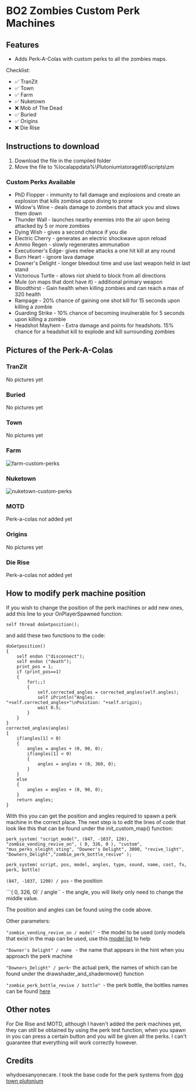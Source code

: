 # BO2 Zombies Custom Perk Machines


## Features 
- Adds Perk-A-Colas with custom perks to all the zombies maps. 

Checklist:
- ✅ TranZit
- ✅ Town 
- ✅ Farm 
- ✅ Nuketown
- ❌ Mob of The Dead 
- ✅ Buried 
- ✅ Origins 
- ❌ Die Rise




## Instructions to download 
1. Download the file in the compiled folder
2. Move the file to %localappdata%\Plutonium\storage\t6\scripts\zm

### Custom Perks Available
- PhD Flopper - immunity to fall damage and explosions and create an explosion that kills zombise upon diving to prone
- Widow's Wine - deals damage to zombeis that attack you and slows them down
- Thunder Wall - launches nearby enemies into the air upon being attacked by 5 or more zombies
- Dying Wish - gives a second chance if you die
- Electric Cherry - generates an electric shockwave upon reload
- Ammo Regen - slowly regenerates ammunation 
- Executioner's Edge- gives melee attacks a one hit kill at any round 
- Burn Heart - ignore lava damage
- Downer's Delight - longer bleedout time and use last weapon held in last stand 
- Victorious Turtle - allows riot shield to block from all directions
- Mule (on maps that dont have it) - additional primary weapon
- Bloodthirst - Gain health when killing zombies and can reach a max of 320 health 
- Rampage - 20% chance of gaining one shot kill for 15 seconds upon killing a zombie 
- Guarding Strike - 10% chance of becoming invulnerable for 5 seconds upon killing a zombie
- Headshot Mayhem - Extra damage and points for headshots. 15% chance for a headshot kill to explode and kill surrounding zombies


## Pictures of the Perk-A-Colas
### TranZit 

No pictures yet

### Buried 

No pictures yet

### Town 

No pictures yet

### Farm

![farm-custom-perks](https://user-images.githubusercontent.com/71220264/210157415-965042cf-6e04-4d80-9a01-0e796fac27cf.gif)

### Nuketown

![nuketown-custom-perks](https://user-images.githubusercontent.com/71220264/210157416-def4b24f-c561-4b64-88cf-e337dd360490.gif)

### MOTD

Perk-a-colas not added yet

### Origins

No pictures yet

### Die Rise

Perk-a-colas not added yet


## How to modify perk machine position
If you wish to change the position of the perk machines or add new ones, add this line to your OnPlayerSpawned function:
```
self thread doGetposition();
```
and add these two functions to the code:
```
doGetposition() 
{
	self endon ("disconnect"); 
	self endon ("death"); 
	print_pos = 1;
	if (print_pos==1)
	{
		for(;;)
		{
			self.corrected_angles = corrected_angles(self.angles);
			self iPrintln("Angles: "+self.corrected_angles+"\nPosition: "+self.origin);
			wait 0.5;
		}
	}
}
corrected_angles(angles)
{
	if(angles[1] < 0)
	{
		angles = angles + (0, 90, 0);
		if(angles[1] < 0)
		{
			angles = angles + (0, 360, 0);
		}
	}
	else
	{
		angles = angles + (0, 90, 0);
	}
	return angles;
}
```
With this you can get the position and angles required to spawn a perk machine in the correct place. The next step is to edit the lines of code that look like this that can be found under the init_custom_map() function:
```
perk_system( "script_model", (847, -1037, 120), "zombie_vending_revive_on", ( 0, 326, 0 ), "custom", "mus_perks_sleight_sting", "Downer's Delight", 3000, "revive_light", "Downers_Delight","zombie_perk_bottle_revive" );
```
```
perk_system( script, pos, model, angles, type, sound, name, cost, fx, perk, bottle)
```

```(847, -1037, 1200) / pos``` - the position

```( 0, 326, 0)` / angle`` - the angle, you will likely only need to change the middle value. 

The position and angles can be found using the code above.

Other parameters:

```"zombie_vending_revive_on / model" ```- the model to be used (only models that exist in the map can be used, use this [model list](https://pastebin.com/raw/bH8weGDP) to help

```"Downer's Delight" / name ``` - the name that appears in the hint when you approach the perk machine

```"Downers_Delight" / perk```- the actual perk, the names of which can be found under the drawshader_and_shadermove() function

```"zombie_perk_bottle_revive / bottle" ```- the perk bottle, the bottles names can be found [here](https://pastebin.com/aKBQg9RJ)





## Other notes
For Die Rise and MOTD, although I haven't added the perk machines yet, they can still be obtained by using the perk test function, when you spawn in you can press a certain button and you will be given all the perks. I can't guarantee that everything will work correctly however. 
## Credits
whydoesanyonecare. I took the base code for the perk systems from [dog town plutonium](https://github.com/whydoesanyonecare/Plutonium-versions-of-T6-custom-survival-maps/blob/main/dog_town_plutonium.gsc)
